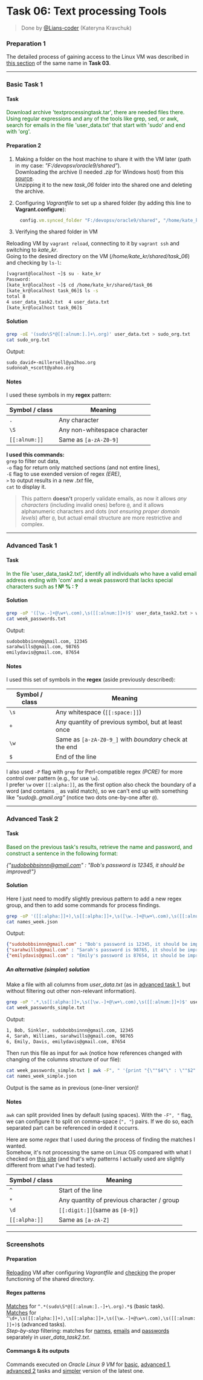 # Task 06: Text processing Tools

> Done by [@Lians-coder](https://github.com/Lians-coder) (Kateryna Kravchuk)

### Preparation 1  

The detailed process of gaining access to the Linux VM was described in [this section](https://github.com/nromanen/devops_2025/blob/kateryna_kravchuk/kateryna_kravchuk/task_03/task_03.md#0-preparation) of the same name in **Task 03**.  

---

### Basic Task 1  

#### Task  

<span style="color: darkgreen">Download archive 'textprocessingtask.tar', there are needed files there.  
Using regular expressions and any of the tools like grep, sed, or awk, search for emails in the file 'user_data.txt' that start with 'sudo' and end with 'org'.</span>  

#### Preparation 2  

1. Making a folder on the host machine to share it with the VM later (path in my case: *"F:/devopsv/oracle9/shared"*).  
Downloading the archive (I needed *.zip* for Windows host) from this [source](https://softserve.academy/pluginfile.php/434222/mod_assign/introattachment/0/textprocessingtask.zip?forcedownload=1).  
Unzipping it to the new *task_06* folder into the shared one and deleting the archive.  

2. Configuring *Vagrantfile* to set up a shared folder (by adding this line to **Vagrant.configure**):  

```ruby
     config.vm.synced_folder "F:/devopsv/oracle9/shared", "/home/kate_kr/shared"
```

3. Verifying the shared folder in VM  

Reloading VM by `vagrant reload`, connecting to it by `vagrant ssh` and switching to *kate_kr*.  
Going to the desired directory on the VM (*/home/kate_kr/shared/task_06*) and checking by `ls-l`:  

```sh
[vagrant@localhost ~]$ su - kate_kr
Password:
[kate_kr@localhost ~]$ cd /home/kate_kr/shared/task_06
[kate_kr@localhost task_06]$ ls -s
total 8
4 user_data_task2.txt  4 user_data.txt
[kate_kr@localhost task_06]$ 
```

#### Solution  

```bash
grep -oE '(sudo\S*@[[:alnum:].]+\.org)' user_data.txt > sudo_org.txt
cat sudo_org.txt
```

Output:  

```sh
sudo_david+-millersell@ya2hoo.org
sudonoah_+scott@yahoo.org
```

#### Notes  

I used these symbols in my **regex** pattern:  

| Symbol / class | Meaning |
| --- | --- |
| `.` | Any character |
| `\S` | Any non-whitespace character |
| `[[:alnum:]]` | Same as `[a-zA-Z0-9]` |

**I used this commands:**  
`grep` to filter out data,  
`-o` flag for return only matched sections (and not entire lines),  
`-E` flag to use exended version of regex *(ERE)*,  
`>` to output results in a new *.txt* file,  
`cat` to display it.  

> This pattern **doesn't** properly validate emails, as now it allows *any characters* (including invalid ones) before `@`, and it allows alphanumeric characters and dots (*not ensuring proper domain levels*) after `@`, but actual email structure are more restrictive and complex.  

---

### Advanced Task  1  

#### Task  

<span style="color: darkgreen">In the file 'user_data_task2.txt', identify all individuals who have a valid email address ending with 'com' and a weak password that lacks special characters such as **! № % : ?**</span>  

#### Solution  

```bash
grep -oP '([\w.-]+@\w+\.com),\s([[:alnum:]]+)$' user_data_task2.txt > week_passwords.txt
cat week_passwords.txt
```

Output:  

```sh
sudobobbsinnn@gmail.com, 12345
sarahwills@gmail.com, 98765
emilydavis@gmail.com, 87654
```

#### Notes  

I used this set of symbols in the **regex** (aside previously described):  

| Symbol / class | Meaning |
| --- | --- |
| `\s` | Any whitespace (`[[:space:]]`) |
| `+` | Any quantity of previous symbol, but at least once |
| `\w` | Same as `[a-zA-Z0-9_]` with *boundary* check at the end |
| `$` | End of the line |

I also used `-P` flag with `grep` for Perl-compatible regex *(PCRE)* for more control over pattern (e.g., for use `\w`).  
I prefer `\w` over `[[:alpha:]]`, as the first option also check the boundary of a word (and contains `_` as valid match), so we can't end up with something like *"sudo@..gmail.org"* (notice two dots one-by-one after `@`).  

---

### Advanced Task 2  

#### Task  

<span style="color: darkgreen">Based on the previous task's results, retrieve the name and password, and construct a sentence in the following format:

*{"sudobobbsinnn@gmail.com" : "Bob's password is 12345, it should be improved!"}*</span>  

#### Solution  

Here I just need to modify slightly previous pattern to add a new regex group, and then to add some commands for process findings.  

```bash
grep -oP '([[:alpha:]]+),\s[[:alpha:]]+,\s([\w.-]+@\w+\.com),\s([[:alnum:]]+)$' user_data_task2.txt | awk -F", " '{print "{\""$3"\" : \""$1"'\''s password is "$ 4", it should be improved!\"}"}' > names_week.json
cat names_week.json
```

Output:  

```json
{"sudobobbsinnn@gmail.com" : "Bob's password is 12345, it should be improved!"}
{"sarahwills@gmail.com" : "Sarah's password is 98765, it should be improved!"}
{"emilydavis@gmail.com" : "Emily's password is 87654, it should be improved!"}
```

##### An alternative (simpler) solution  

Make a file with all columns from *user_data.txt* (as in [advanced task 1](https://github.com/nromanen/devops_2025/blob/kateryna_kravchuk/kateryna_kravchuk/task_06/task_06.md#advanced-task-2), but without filtering out other non-relevant information).  

```bash
grep -oP '.*,\s[[:alpha:]]+,\s([\w.-]+@\w+\.com),\s([[:alnum:]]+)$' user_data_task2.txt > week_passwords_simple.txt
cat week_passwords_simple.txt
```

Output:  

```bash
1, Bob, Sinkler, sudobobbsinnn@gmail.com, 12345
4, Sarah, Williams, sarahwills@gmail.com, 98765
6, Emily, Davis, emilydavis@gmail.com, 87654
```

Then run this file as input for `awk` (notice how references changed with changing of the columns structure of our file):  

```bash
cat week_passwords_simple.txt | awk -F", " '{print "{\""$4"\" : \""$2"'\''s password is "$ 5", it should be improved!\"}"}' > names_week_simple.json
cat names_week_simple.json
```

Output is the same as in previous (one-liner version)!  

#### Notes  

`awk` can split provided lines by default (using spaces). With the `-F", "` flag, we can configure it to split on comma-space (`", "`) pairs. If we do so, each separated part can be referenced in orded it occurrs.  

Here are some *regex* that I used during the process of finding the matches I wanted.  
Somehow, it's not processing the same on Linux OS compared with what I checked on [this site](https://regex101.com/) (and that's why patterns I actually used are slightly different from what I've had tested).  

| Symbol / class | Meaning |
| --- | --- |
| `^` | Start of the line |
| `*` | Any quantity of previous character / group |
| `\d` | `[[:digit:]]`(same as `[0-9]`) |
| `[[:alpha:]]` | Same as `[a-zA-Z]` |

---

### Screenshots

#### Preparation  

[Reloading](https://drive.google.com/file/d/1urWRyc8USV8aXVXaEguiQnbYuHD1G8MP/view?usp=drive_link) VM after configuring *Vagrantfile* and [checking](https://drive.google.com/file/d/1CwHKUJUpxU8tryxrZK0PpxwBKLYrHuTx/view?usp=drive_link) the proper functioning of the shared directory.  

#### Regex patterns

[Matches](https://drive.google.com/file/d/1t5GsVpxrnxO9DS76vO1O5Ii4lN4uZSd8/view?usp=drive_link) for `^.*(sudo\S*@[[:alnum:].-]+\.org).*$` (basic task).  
[Matches](https://drive.google.com/file/d/1k7X_v5GlVi4DiL4ukYEPKSlF0Lty0wgz/view?usp=drive_link) for `^\d+,\s([[:alpha:]]+),\s[[:alpha:]]+,\s([\w.-]+@\w+\.com),\s([[:alnum:]]+)$` (advanced tasks).  
*Step-by-step* filtering: matches for [names](https://drive.google.com/file/d/187iLql81nO_m7ep5BoqqO2A0pnr0RIyb/view?usp=drive_link), [emails](https://drive.google.com/file/d/1H2Fzz9zqmK-unW5A6PaezdxDMbXW4pGC/view?usp=drive_link) and [passwords](https://drive.google.com/file/d/1-QTKsLf5YcBonRBIRveKXNQxSyjTANhM/view?usp=drive_link) separately in *user_data_task2.txt*.  

#### Commangs & its outputs

Commands executed on *Oracle Linux 9 VM* for [basic](https://drive.google.com/file/d/1aAn96zMOWxCrXeFf5KjLcMJajRtF6MmY/view?usp=drive_link), [advanced 1](https://drive.google.com/file/d/1E11YNy8Er-rU49XuKfEP31InKms-dgPl/view?usp=drive_link), [advanced 2](https://drive.google.com/file/d/1VEvTnvfJbkG48vwwUnAzf9MQw9_hHbiB/view?usp=drive_link) tasks and [simpler](https://drive.google.com/file/d/1tDXiaIkisKdLCwsnDWqm8nb_bOo7W9nx/view?usp=drive_link) version of the latest one.  
